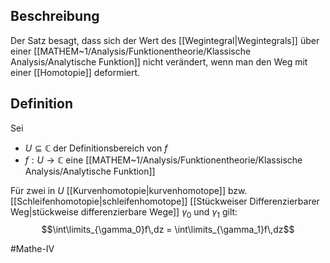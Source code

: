 ## Beschreibung
Der Satz besagt, dass sich der Wert des [[Wegintegral|Wegintegrals]] über einer [[MATHEM~1/Analysis/Funktionentheorie/Klassische Analysis/Analytische Funktion]] nicht verändert, wenn man den Weg mit einer [[Homotopie]] deformiert.

## Definition
Sei
- $U \subseteq \mathbb{C}$ der Definitionsbereich von $f$
- $f: U \to \mathbb{C}$ eine [[MATHEM~1/Analysis/Funktionentheorie/Klassische Analysis/Analytische Funktion]]

Für zwei in $U$ [[Kurvenhomotopie|kurvenhomotope]] bzw. [[Schleifenhomotopie|schleifenhomotope]] [[Stückweiser Differenzierbarer Weg|stückweise differenzierbare Wege]] $\gamma_0$ und $\gamma_1$ gilt:
$$\int\limits_{\gamma_0}f\,dz = \int\limits_{\gamma_1}f\,dz$$

#Mathe-IV 